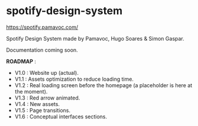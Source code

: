 # spotify-design-system

https://spotify.pamavoc.com/

Spotify Design System made by Pamavoc, Hugo Soares & Simon Gaspar.

Documentation coming soon.

<b>ROADMAP</b> :

- V1.0 : Website up (actual).
- V1.1 : Assets optimization to reduce loading time.
- V1.2 : Real loading screen before the homepage (a placeholder is here at the moment).
- V1.3 : Red arrow animated.
- V1.4 : New assets.
- V1.5 : Page transitions. 
- V1.6 : Conceptual interfaces sections.
